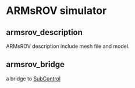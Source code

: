 # ARMsROV simulator  

## armsrov_description  

ARMsROV description include mesh file and model.  

## armsrov_bridge  

a bridge to [SubControl](https://github.com/zt-luo/SubControl)  
